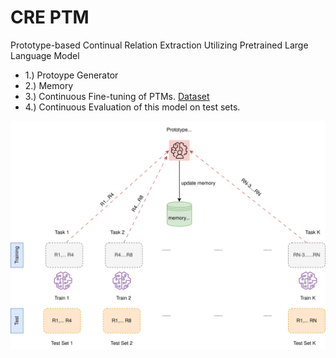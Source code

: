 # CRE PTM
Prototype-based Continual Relation Extraction Utilizing Pretrained Large Language Model
* 1.) Protoype Generator
* 2.) Memory
* 3.) Continuous Fine-tuning of PTMs. [Dataset](https://drive.google.com/drive/folders/1At7oMdFALUa8he82KGUXhdNZdqQNKBJn?usp=sharing)
* 4.) Continuous Evaluation of this model on test sets.


![](https://github.com/sefeoglu/CRE_PTM/blob/master/doc/CRE_PTM.svg)
